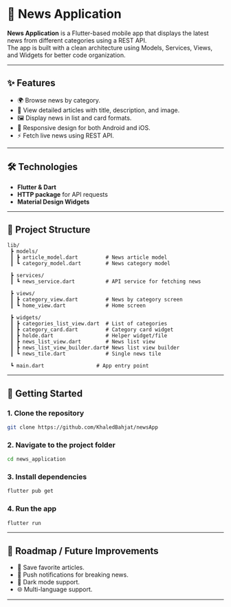 # 📰 News Application

**News Application** is a Flutter-based mobile app that displays the latest news from different categories using a REST API.  
The app is built with a clean architecture using Models, Services, Views, and Widgets for better code organization.  

---

## ✨ Features  

- 🌍 Browse news by category.  
- 📰 View detailed articles with title, description, and image.  
- 🖼️ Display news in list and card formats.  
- 📱 Responsive design for both Android and iOS.  
- ⚡ Fetch live news using REST API.  

---

## 🛠️ Technologies  

- **Flutter & Dart**  
- **HTTP package** for API requests  
- **Material Design Widgets**  

---

## 📂 Project Structure  

```
lib/
 ┣ models/                  
 ┃ ┣ article_model.dart         # News article model
 ┃ ┗ category_model.dart        # News category model

 ┣ services/                
 ┃ ┗ news_service.dart          # API service for fetching news

 ┣ views/                   
 ┃ ┣ category_view.dart         # News by category screen
 ┃ ┗ home_view.dart             # Home screen

 ┣ widgets/                 
 ┃ ┣ categories_list_view.dart  # List of categories
 ┃ ┣ category_card.dart         # Category card widget
 ┃ ┣ holde.dart                 # Helper widget/file
 ┃ ┣ news_list_view.dart        # News list view
 ┃ ┣ news_list_view_builder.dart# News list view builder
 ┃ ┗ news_tile.dart             # Single news tile

 ┗ main.dart                 # App entry point
```

---

## 🚀 Getting Started  

### 1. Clone the repository  
```bash
git clone https://github.com/KhaledBahjat/newsApp
```

### 2. Navigate to the project folder  
```bash
cd news_application
```

### 3. Install dependencies  
```bash
flutter pub get
```

### 4. Run the app  
```bash
flutter run
```

---

## 📌 Roadmap / Future Improvements  

- 📝 Save favorite articles.  
- 🔔 Push notifications for breaking news.  
- 🌙 Dark mode support.  
- 🌐 Multi-language support.  

---
